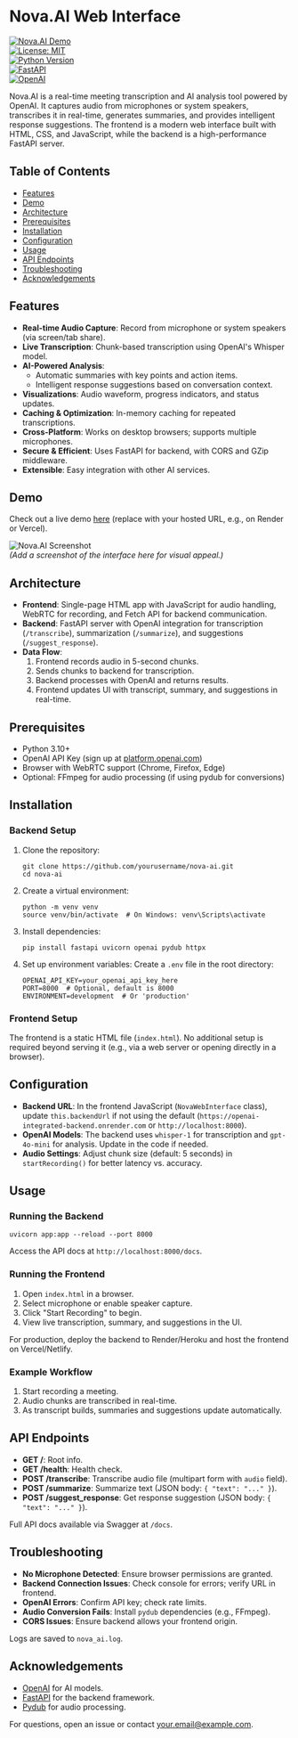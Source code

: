 # Nova.AI Web Interface

[![Nova.AI Demo](https://img.shields.io/badge/Demo-Live-blue)](https://your-demo-link.com)  
[![License: MIT](https://img.shields.io/badge/License-MIT-yellow.svg)](https://opensource.org/licenses/MIT)  
[![Python Version](https://img.shields.io/badge/Python-3.10%2B-blue.svg)](https://www.python.org/downloads/)  
[![FastAPI](https://img.shields.io/badge/FastAPI-0.104.1-green.svg)](https://fastapi.tiangolo.com/)  
[![OpenAI](https://img.shields.io/badge/OpenAI-API-blue.svg)](https://platform.openai.com/docs/introduction)

Nova.AI is a real-time meeting transcription and AI analysis tool powered by OpenAI. It captures audio from microphones or system speakers, transcribes it in real-time, generates summaries, and provides intelligent response suggestions. The frontend is a modern web interface built with HTML, CSS, and JavaScript, while the backend is a high-performance FastAPI server.

## Table of Contents

- [Features](#features)
- [Demo](#demo)
- [Architecture](#architecture)
- [Prerequisites](#prerequisites)
- [Installation](#installation)
- [Configuration](#configuration)
- [Usage](#usage)
- [API Endpoints](#api-endpoints)
- [Troubleshooting](#troubleshooting)
- [Acknowledgements](#acknowledgements)

## Features

- **Real-time Audio Capture**: Record from microphone or system speakers (via screen/tab share).
- **Live Transcription**: Chunk-based transcription using OpenAI's Whisper model.
- **AI-Powered Analysis**:
  - Automatic summaries with key points and action items.
  - Intelligent response suggestions based on conversation context.
- **Visualizations**: Audio waveform, progress indicators, and status updates.
- **Caching & Optimization**: In-memory caching for repeated transcriptions.
- **Cross-Platform**: Works on desktop browsers; supports multiple microphones.
- **Secure & Efficient**: Uses FastAPI for backend, with CORS and GZip middleware.
- **Extensible**: Easy integration with other AI services.

## Demo

Check out a live demo [here](https://cheerful-pithivier-499ce7.netlify.app/) (replace with your hosted URL, e.g., on Render or Vercel).

![Nova.AI Screenshot](<img width="1918" height="1085" alt="image" src="https://github.com/user-attachments/assets/85f0d03e-5a98-4603-a578-d4a43544054c" />)  
*(Add a screenshot of the interface here for visual appeal.)*

## Architecture

- **Frontend**: Single-page HTML app with JavaScript for audio handling, WebRTC for recording, and Fetch API for backend communication.
- **Backend**: FastAPI server with OpenAI integration for transcription (`/transcribe`), summarization (`/summarize`), and suggestions (`/suggest_response`).
- **Data Flow**:
  1. Frontend records audio in 5-second chunks.
  2. Sends chunks to backend for transcription.
  3. Backend processes with OpenAI and returns results.
  4. Frontend updates UI with transcript, summary, and suggestions in real-time.

## Prerequisites

- Python 3.10+
- OpenAI API Key (sign up at [platform.openai.com](https://platform.openai.com))
- Browser with WebRTC support (Chrome, Firefox, Edge)
- Optional: FFmpeg for audio processing (if using pydub for conversions)

## Installation

### Backend Setup

1. Clone the repository:
   ```
   git clone https://github.com/yourusername/nova-ai.git
   cd nova-ai
   ```

2. Create a virtual environment:
   ```
   python -m venv venv
   source venv/bin/activate  # On Windows: venv\Scripts\activate
   ```

3. Install dependencies:
   ```
   pip install fastapi uvicorn openai pydub httpx
   ```

4. Set up environment variables:
   Create a `.env` file in the root directory:
   ```
   OPENAI_API_KEY=your_openai_api_key_here
   PORT=8000  # Optional, default is 8000
   ENVIRONMENT=development  # Or 'production'
   ```

### Frontend Setup

The frontend is a static HTML file (`index.html`). No additional setup is required beyond serving it (e.g., via a web server or opening directly in a browser).

## Configuration

- **Backend URL**: In the frontend JavaScript (`NovaWebInterface` class), update `this.backendUrl` if not using the default (`https://openai-integrated-backend.onrender.com` or `http://localhost:8000`).
- **OpenAI Models**: The backend uses `whisper-1` for transcription and `gpt-4o-mini` for analysis. Update in the code if needed.
- **Audio Settings**: Adjust chunk size (default: 5 seconds) in `startRecording()` for better latency vs. accuracy.

## Usage

### Running the Backend

```
uvicorn app:app --reload --port 8000
```

Access the API docs at `http://localhost:8000/docs`.

### Running the Frontend

1. Open `index.html` in a browser.
2. Select microphone or enable speaker capture.
3. Click "Start Recording" to begin.
4. View live transcription, summary, and suggestions in the UI.

For production, deploy the backend to Render/Heroku and host the frontend on Vercel/Netlify.

### Example Workflow

1. Start recording a meeting.
2. Audio chunks are transcribed in real-time.
3. As transcript builds, summaries and suggestions update automatically.

## API Endpoints

- **GET /**: Root info.
- **GET /health**: Health check.
- **POST /transcribe**: Transcribe audio file (multipart form with `audio` field).
- **POST /summarize**: Summarize text (JSON body: `{ "text": "..." }`).
- **POST /suggest_response**: Get response suggestion (JSON body: `{ "text": "..." }`).

Full API docs available via Swagger at `/docs`.

## Troubleshooting

- **No Microphone Detected**: Ensure browser permissions are granted.
- **Backend Connection Issues**: Check console for errors; verify URL in frontend.
- **OpenAI Errors**: Confirm API key; check rate limits.
- **Audio Conversion Fails**: Install `pydub` dependencies (e.g., FFmpeg).
- **CORS Issues**: Ensure backend allows your frontend origin.

Logs are saved to `nova_ai.log`.


## Acknowledgements

- [OpenAI](https://openai.com) for AI models.
- [FastAPI](https://fastapi.tiangolo.com) for the backend framework.
- [Pydub](https://github.com/jiaaro/pydub) for audio processing.

For questions, open an issue or contact [your.email@example.com](mailto:your.email@example.com).
